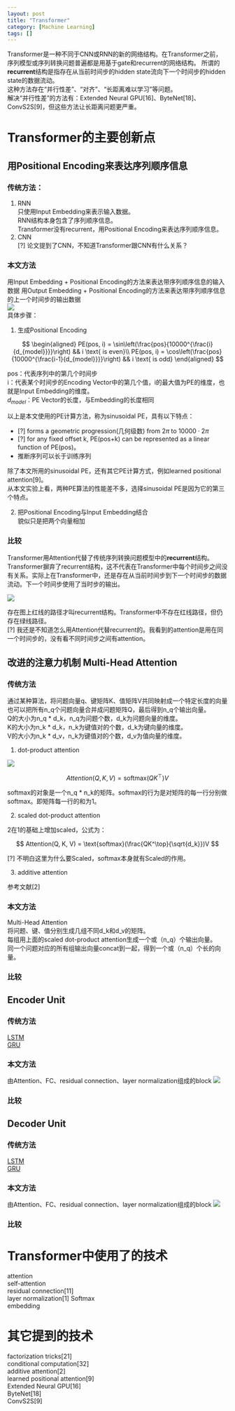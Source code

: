 ```yaml
---
layout: post
title: "Transformer"
category: [Machine Learning]
tags: []
---
```


Transformer是一种不同于CNN或RNN的新的网络结构。在Transformer之前，序列模型或序列转换问题普遍都是用基于gate和recurrent的网络结构。
所谓的**recurrent**结构是指存在从当前时间步的hidden state流向下一个时间步的hidden state的数据流动。  
这种方法存在“并行性差”、“对齐”、“长距离难以学习”等问题。   
解决“并行性差”的方法有：Extended Neural GPU[16]、ByteNet[18]、ConvS2S[9]，但这些方法让长距离问题更严重。  

# Transformer的主要创新点   

## 用Positional Encoding来表达序列顺序信息

### 传统方法：  

1. RNN  
只使用Input Embedding来表示输入数据。  
RNN结构本身包含了序列顺序信息。  
Transformer没有recurrent，用Positional Encoding来表达序列顺序信息。  
2. CNN  
[?] 论文提到了CNN，不知道Transformer跟CNN有什么关系？  

### 本文方法

用Input Embedding + Positional Encoding的方法来表达带序列顺序信息的输入数据
用Output Embedding + Positional Encoding的方法来表达带序列顺序信息的上一个时间步的输出数据   
![](/images/2020/23.png)   
具体步骤：  
1. 生成Positional Encoding  

$$
\begin{aligned}
    PE(pos, i) = \sin\left(\frac{pos}{10000^{\frac{i}{d_{model}}}}\right)   &&   i \text{ is even}\\
    PE(pos, i) = \cos\left(\frac{pos}{10000^{\frac{i-1}{d_{model}}}}\right)   &&   i \text{ is odd}
\end{aligned}
$$

pos：代表序列中的第几个时间步  
i：代表某个时间步的Encoding Vector中的第几个值，i的最大值为PE的维度，也就是Input Embedding的维度。    
$d_{model}$：PE Vector的长度，与Embedding的长度相同   

以上是本文使用的PE计算方法，称为sinusoidal PE，具有以下特点：  
- [?] forms a geometric progression(几何级数) from $2\pi$ to $10000\cdot 2\pi$  
- [?] for any fixed offset k, PE(pos+k) can be represented as a linear function of PE(pos)。  
- 推断序列可以长于训练序列  

除了本文所用的sinusoidal PE，还有其它PE计算方式，例如learned positional attention[9]。  
从本文实验上看，两种PE算法的性能差不多，选择sinusoidal PE是因为它的第三个特点。  

2. 把Positional Encoding与Input Embedding结合  
貌似只是把两个向量相加  


### 比较

Transformer用Attention代替了传统序列转换问题模型中的**recurrent**结构。  
Transformer摒弃了recurrent结构，这不代表在Transformer中每个时间步之间没有关系。实际上在Transformer中，还是存在从当前时间步到下一个时间步的数据流动。下一个时间步使用了当时步的输出。  

![](/images/2020/20.png)  

存在图上红线的路径才叫recurrent结构。Transformer中不存在红线路径，但仍存在绿线路径。  
[?] 我还是不知道怎么用Attention代替recurrent的。我看到的attention是用在同一个时间步的，没有看不同时间步之间有attention。  

## 改进的注意力机制 Multi-Head Attention

### 传统方法

通过某种算法，将问题向量q、键矩阵K、值矩阵V共同映射成一个特定长度的向量   
也可以把所有n_q个问题向量合并成问题矩阵Q，最后得到n_q个输出向量。  
Q的大小为n_q * d_k，n_q为问题个数，d_k为问题向量的维度。  
K的大小为n_k * d_k，n_k为键值对的个数，d_k为键向量的维度。  
V的大小为n_k * d_v，n_k为键值对的个数，d_v为值向量的维度。    

1. dot-product attention  

![](/images/2020/24.png)   

$$
Attention(Q, K, V) = \text{softmax}(QK^\top)V
$$

softmax的对象是一个n_q * n_k的矩阵。softmax的行为是对矩阵的每一行分别做softmax。即矩阵每一行的和为1。  

2. scaled dot-product attention  

2在1的基础上增加scaled，公式为：  

$$
Attention(Q, K, V) = \text{softmax}(\frac{QK^\top}{\sqrt{d_k}})V
$$

[?] 不明白这里为什么要Scaled，softmax本身就有Scaled的作用。  

3. additive attention

参考文献[2]  

### 本文方法

Multi-Head Attention  
将问题、键、值分别生成几组不同d_k和d_v的矩阵。  
每组用上面的scaled dot-product attention生成一个或（n_q）个输出向量。  
同一个问题对应的所有组输出向量concat到一起，得到一个或（n_q）个长的向量。  

### 比较

## Encoder Unit

### 传统方法

[LSTM](https://windmissing.github.io/Bible-DeepLearning/Chapter10/10Gate/1LSTM.html)  
[GRU](https://windmissing.github.io/Bible-DeepLearning/Chapter10/10Gate/2OtherGates.html)  

### 本文方法

由Attention、FC、residual connection、layer normalization组成的block
![](/images/2020/21.png)   

### 比较

## Decoder Unit

### 传统方法

[LSTM](https://windmissing.github.io/Bible-DeepLearning/Chapter10/10Gate/1LSTM.html)  
[GRU](https://windmissing.github.io/Bible-DeepLearning/Chapter10/10Gate/2OtherGates.html)  

### 本文方法

由Attention、FC、residual connection、layer normalization组成的block
![](/images/2020/22.png)     

### 比较

# Transformer中使用了的技术

attention  
self-attention  
residual connection[11]  
layer normalization[1]
Softmax  
embedding  

# 其它提到的技术  

factorization tricks[21]  
conditional computation[32]  
additive attention[2]  
learned positional attention[9]  
Extended Neural GPU[16]  
ByteNet[18]  
ConvS2S[9]

<!-- more -->